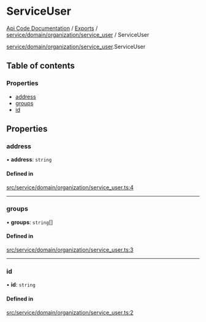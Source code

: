 # ServiceUser
 
[Api Code Documentation](../README.md) / [Exports](../modules.md) / [service/domain/organization/service\_user](../modules/service_domain_organization_service_user.md) / ServiceUser

[service/domain/organization/service_user](../modules/service_domain_organization_service_user.md).ServiceUser

## Table of contents

### Properties

- [address](service_domain_organization_service_user.ServiceUser.md#address)
- [groups](service_domain_organization_service_user.ServiceUser.md#groups)
- [id](service_domain_organization_service_user.ServiceUser.md#id)

## Properties

### address

• **address**: `string`

#### Defined in

[src/service/domain/organization/service_user.ts:4](https://github.com/openkfw/TruBudget/blob/0804644/api/src/service/domain/organization/service_user.ts#L4)

___

### groups

• **groups**: `string`[]

#### Defined in

[src/service/domain/organization/service_user.ts:3](https://github.com/openkfw/TruBudget/blob/0804644/api/src/service/domain/organization/service_user.ts#L3)

___

### id

• **id**: `string`

#### Defined in

[src/service/domain/organization/service_user.ts:2](https://github.com/openkfw/TruBudget/blob/0804644/api/src/service/domain/organization/service_user.ts#L2)
